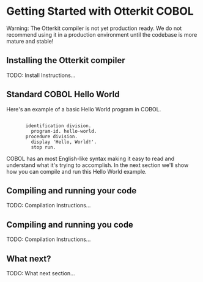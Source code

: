 # Getting Started with Otterkit COBOL

Warning: The Otterkit compiler is not yet production ready. We do not recommend using it in a production environment until the codebase is more mature and stable!

## Installing the Otterkit compiler

TODO: Install Instructions...

## Standard COBOL Hello World

Here's an example of a basic Hello World program in COBOL.

```cobol

       identification division.
         program-id. hello-world.
       procedure division.
         display 'Hello, World!'.
         stop run.

```

COBOL has an most English-like syntax making it easy to read and
understand what it's trying to accomplish. In the next section
we'll show how you can compile and run this Hello World example.

## Compiling and running your code

TODO: Compilation Instructions...

## Compiling and running you code

TODO: Compilation Instructions...

## What next?

TODO: What next section...
